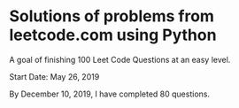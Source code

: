 # Solutions of problems from leetcode.com using Python

A goal of finishing 100 Leet Code Questions at an easy level.

Start Date: May 26, 2019

By December 10, 2019, I have completed 80 questions.


